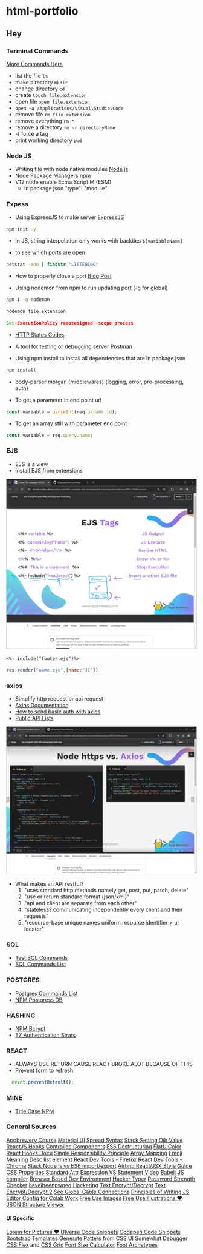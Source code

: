 # html-portfolio

## Hey

### Terminal Commands

[More Commands Here]("https://gist.github.com/bradtraversy/cc180de0edee05075a6139e42d5f28ce")

- list the file ```ls```
- make directory ```mkdir```
- change directory ```cd```
- create ```touch file.extension```
- open file ```open file.extension```
- ```open ~a /Applications/Visual\Studio\Code```
- remove file ```rm file.extension```
- remove everything ```rm *```
- remove a directory ```rm -r directoryName```
- -f force a tag
- print working directory ```pwd```

### Node JS

- Writing file with node native modules [Node.js](https://nodejs.org/en/learn/manipulating-files/writing-files-with-nodejs)
- Node Package Managers [npm](https://www.npmjs.com/)
- V12 node enable Ecma Script M (ESM)
  - in package json "type": "module"

### Expess

- Using ExpressJS to make server [ExpressJS](https://expressjs.com/)

```cmd
npm init -y
```

- In JS, string interpolation only works with backtics `${variableName}`

- to see which ports are open

```cmd
netstat -ano | findstr "LISTENING"
```

- How to properly close a port [Blog Post](https://dev.to/sylwiavargas/how-to-properly-close-a-port-2p36)

- Using nodemon from npm to run updating port (-g for global)

```cmd
npm i -g nodemon
```

```cmd
nodemon file.extension
```

```cmd
Set-ExecutionPolicy remotesigned -scope process
```

- [HTTP Status Codes](https://developer.mozilla.org/en-US/docs/Web/HTTP/Status)

- A tool for testing or debugging server [Postman](https://www.postman.com/downloads/)

- Using npm install to install all dependencies that are in package.json

```cmd
npm install
```

- body-parser morgan (middlewares) (logging, error, pre-processing, auth)

- To get a parameter in end point url

```js
const variable = parseInt(req.params.id);
```

- To get an array still with parameter end point

```js
const variable = req.query.name;
```

### EJS

- EJS is a view
- Install EJS from extensions

![EJS](images/ssejs.png)

```ejs
<%- include("footer.ejs")%>
```

```js
res.render("name.ejs",{name:"JC"})
```

### axios

- Simplify http request or api request
- [Axios Documentation](https://axios-http.com/docs/example)
- [How to send basic auth with axios](https://stackoverflow.com/questions/44072750/how-to-send-basic-auth-with-axios)
- [Public API Lists](https://github.com/public-api-lists/public-api-lists)

![Axios](images/ssaxios.png)

- What makes an API restful?
  1. "uses standard http methods namely get, post, put, patch, delete"
  2. "use or return standard format (json/xml)"
  3. "api and client are separate from each other"
  4. "stateless? communicating independently every client and their requests"
  5. "resource-base unique names uniform resource identifier > ur locator"

### SQL

- [Test SQL Commands](https://sqliteonline.com/)
- [SQL Commands List](https://www.w3schools.com/sql/default.asp)

### POSTGRES

- [Postgres Commands List](https://www.w3schools.com/postgresql/index.php)
- [NPM Postgress DB](https://www.npmjs.com/package/pg)

### HASHING

- [NPM Bcrypt](https://www.npmjs.com/package/bcrypt)
- [EZ Authentication Strats](https://www.passportjs.org/)

### REACT

- ALWAYS USE RETURN CAUSE REACT BROKE ALOT BECAUSE OF THIS
- Prevent form to refresh

```js
  event.preventDefault();
```

### MINE

- [Title Case NPM](https://www.npmjs.com/package/title-case)

### General Sources

[Appbrewery Course](https://www.appbrewery.co/p/web-development-course-resources/)
[Material UI](https://mui.com/material-ui/)
[Spread Syntax](https://developer.mozilla.org/en-US/docs/Web/JavaScript/Reference/Operators/Spread_syntax)
[Stack Setting Ojb Value](https://stackoverflow.com/questions/11508463/javascript-set-object-key-by-variable?noredirect=1&lq=1)
[ReactJS Hooks](https://legacy.reactjs.org/docs/hooks-intro.html)
[Controlled Components](https://legacy.reactjs.org/docs/forms.html#controlled-components)
[ES6 Destructuring](https://developer.mozilla.org/en-US/docs/Web/JavaScript/Reference/Operators/Destructuring_assignment)
[FlatUIColor](https://flatuicolors.com/)
[React Hooks Docu](https://legacy.reactjs.org/docs/hooks-reference.html#usestate)
[Single Responsibility Principle](https://en.wikipedia.org/wiki/Single-responsibility_principle)
[Array Mapping](https://developer.mozilla.org/en-US/docs/Web/JavaScript/Reference/Global_Objects/Array/filter)
[Emoji Meaning](https://www.emojimeanings.net/list-smileys-people-whatsapp)
[Desc list element](https://developer.mozilla.org/en-US/docs/Web/HTML/Element/dl)
[React Dev Tools - Firefox](https://addons.mozilla.org/en-GB/firefox/addon/react-devtools/)
[React Dev Tools - Chrome](https://chromewebstore.google.com/detail/react-developer-tools/fmkadmapgofadopljbjfkapdkoienihi?hl=en)
[Stack Node.js vs ES6 import/export](https://stackoverflow.com/questions/31354559/using-node-js-require-vs-es6-import-export)
[Airbnb React/JSX Style Guide](https://github.com/airbnb/javascript/tree/master/react)
[CSS Properties](https://www.w3schools.com/cssref/index.php)
[Standard Attr](https://www.w3schools.com/tags/ref_standardattributes.asp)
[Expression VS Statement Video](https://www.youtube.com/watch?v=WVyCrI1cHi8&list=PL-xu4i_QDSxcoDNeh8rx5-pHCCTOg0XsI)
[Babel: JS compiler](https://babeljs.io/)
[Browser Based Dev Environment](https://codesandbox.io/)
[Hacker Typer](https://hackertyper.net/)
[Password Strength Checker](http://password-checker.online-domain-tools.com/)
[haveibeenpwned](https://haveibeenpwned.com/)
[Hackering](https://plaintextoffenders.com/)
[Text Encrypt/Decrypt](https://cryptii.com/)
[Text Encrypt/Decrypt 2](https://encode-decode.com/)
[See Global Cable Connections](https://www.submarinecablemap.com/)
[Principles of Writing JS](https://github.com/rwaldron/idiomatic.js)
[Editor Config for Colab Work](https://editorconfig.org/)
[Free Use Images](https://unsplash.com/)
[Free Use Illustrations ❤️](https://undraw.co/)
[JSON Structure Viewer](https://jsonviewer.stack.hu/)

#### UI Specific

[Lorem for Pictures ❤️](https://picsum.photos/)
[UIverse Code Snippets](https://uiverse.io/)
[Codepen Code Snippets](https://codepen.io/)
[Bootstrap Templates](https://mdbootstrap.com/)
[Generate Patters from CSS](https://pattern.monster/)
[UI Somewhat Debugger](https://chromewebstore.google.com/detail/pesticide-for-chrome/bakpbgckdnepkmkeaiomhmfcnejndkbi?pli=1&authuser=0)
[CSS Flex](https://css-tricks.com/snippets/css/a-guide-to-flexbox/) and [CSS Grid](https://css-tricks.com/snippets/css/complete-guide-grid/)
[Font Size Calculator](https://typescale.com/)
[Font Archetypes](https://archetypeapp.com/#)

